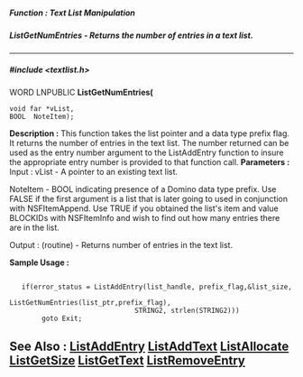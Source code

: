 ##### Function : Text List Manipulation
##### ListGetNumEntries - Returns the number of entries in a text list.
---
##### #include <textlist.h>
WORD LNPUBLIC **ListGetNumEntries(**

	void far *vList,
	BOOL  NoteItem);
**Description :**
This function takes the list pointer and a data type prefix flag.  It returns 
the number of entries in the text list.  The number returned can be used as the 
entry number argument to the ListAddEntry function to insure the appropriate 
entry number is provided to that function call.
**Parameters :**
Input :
vList  -  A pointer to an existing text list.

NoteItem  -  BOOL indicating presence of a Domino data type prefix.   Use FALSE if the first argument is a list that is later going to used in conjunction with NSFItemAppend. Use TRUE if you obtained the list's item and value BLOCKIDs with NSFItemInfo and wish to find out how many entries there are in the list.

Output :
(routine)  -  Returns number of entries in the text list.


**Sample Usage :**
```

   if(error_status = ListAddEntry(list_handle, prefix_flag,&list_size,
                               ListGetNumEntries(list_ptr,prefix_flag),
                               STRING2, strlen(STRING2)))
        goto Exit;

```
**See Also :**
[ListAddEntry](D:/md_files/ListAddEntry.md)
[ListAddText](D:/md_files/ListAddText.md)
[ListAllocate](D:/md_files/ListAllocate.md)
[ListGetSize](D:/md_files/ListGetSize.md)
[ListGetText](D:/md_files/ListGetText.md)
[ListRemoveEntry](D:/md_files/ListRemoveEntry.md)
---
